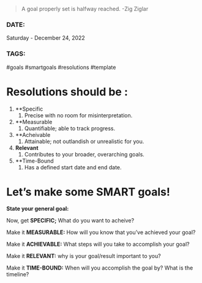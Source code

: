 > A goal properly set is halfway reached.
> -Zig Ziglar

### DATE:
Saturday - December 24, 2022
### TAGS:
#goals #smartgoals #resolutions #template

# **Resolutions should be :**
1. **Specific
	1. Precise with no room for misinterpretation.
2. **Measurable
	1. Quantifiable; able to track progress.
3. **Acheivable
	1. Attainable; not outlandish or unrealistic for you.
4. **Relevant**
	1.  Contributes to your broader, overarching goals.
5. **Time-Bound
	1. Has a defined start date and end date.

# Let’s make some SMART goals!

**State your general goal:** 

Now, get **SPECIFIC;**
What do you want to acheive?

Make it **MEASURABLE:**
How will you know that you’ve achieved your goal?

Make it **ACHIEVABLE:**
What steps will you take to accomplish your goal?

Make it **RELEVANT:**
why is your goal/result important to you?

Make it **TIME-BOUND:**
When will you accomplish the goal by? What is the timeline?




